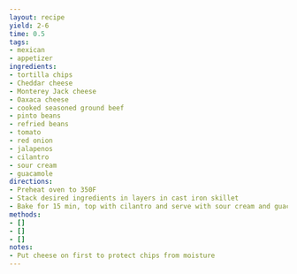 ```yaml
---
layout: recipe
yield: 2-6
time: 0.5
tags:
- mexican
- appetizer
ingredients:
- tortilla chips
- Cheddar cheese
- Monterey Jack cheese
- Oaxaca cheese
- cooked seasoned ground beef
- pinto beans
- refried beans
- tomato
- red onion
- jalapenos
- cilantro
- sour cream
- guacamole
directions:
- Preheat oven to 350F
- Stack desired ingredients in layers in cast iron skillet
- Bake for 15 min, top with cilantro and serve with sour cream and guacamole
methods:
- []
- []
- []
notes:
- Put cheese on first to protect chips from moisture
---
```

